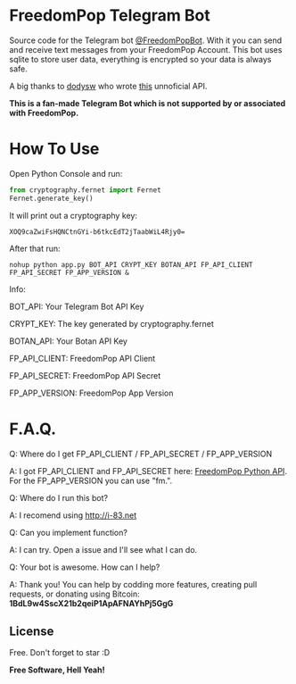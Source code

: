 # FreedomPop Telegram Bot

Source code for the Telegram bot [@FreedomPopBot](https://telegram.me/freedompopbot). With it you can send and receive text messages from your FreedomPop Account. 
This bot uses sqlite to store user data, everything is encrypted so your data is always safe.

A big thanks to [dodysw](https://github.com/dodysw/) who wrote [this](https://github.com/dodysw/fpopclient) unnoficial API.

**This is a fan-made Telegram Bot which is not supported by or associated with FreedomPop.**

# How To Use
Open Python Console and run:
```python
from cryptography.fernet import Fernet
Fernet.generate_key()
```
It will print out a cryptography key:

`XOQ9caZwiFsHQNCtnGYi-b6tkcEdT2jTaabWiL4Rjy0=`

After that run:

`nohup python app.py BOT_API CRYPT_KEY BOTAN_API FP_API_CLIENT FP_API_SECRET FP_APP_VERSION &`

Info:

BOT_API: Your Telegram Bot API Key

CRYPT_KEY: The key generated by cryptography.fernet

BOTAN_API: Your Botan API Key

FP_API_CLIENT: FreedomPop API Client

FP_API_SECRET: FreedomPop API Secret

FP_APP_VERSION: FreedomPop App Version

# F.A.Q.
Q: Where do I get FP_API_CLIENT / FP_API_SECRET / FP_APP_VERSION

A: I got FP_API_CLIENT and FP_API_SECRET here: [FreedomPop Python API](https://github.com/dodysw/fpopclient). For the FP_APP_VERSION you can use "fm.".

Q: Where do I run this bot?

A: I recomend using http://i-83.net

Q: Can you implement <???> function?

A: I can try. Open a issue and I'll see what I can do.

Q: Your bot is awesome. How can I help?

A: Thank you! You can help by codding more features, creating pull requests, or donating using Bitcoin: **1BdL9w4SscX21b2qeiP1ApAFNAYhPj5GgG**

License
----
Free. Don't forget to star :D

**Free Software, Hell Yeah!**